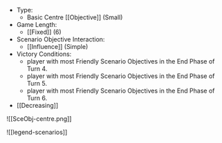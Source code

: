 - Type:
	- Basic Centre [[Objective]] (Small)
- Game Length:
	- [[Fixed]] (6)
- Scenario Objective Interaction:
	- [[Influence]] (Simple)
- Victory Conditions:
	- player with most Friendly Scenario Objectives in the End Phase of Turn 4.
	- player with most Friendly Scenario Objectives in the End Phase of Turn 5.
	- player with most Friendly Scenario Objectives in the End Phase of Turn 6.
- [[Decreasing]]

![[SceObj-centre.png]]

![[legend-scenarios]]
